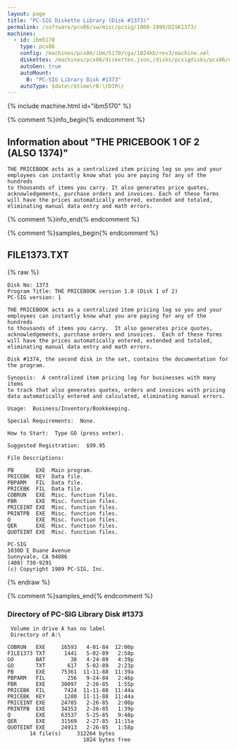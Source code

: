 ```yaml
---
layout: page
title: "PC-SIG Diskette Library (Disk #1373)"
permalink: /software/pcx86/sw/misc/pcsig/1000-1999/DISK1373/
machines:
  - id: ibm5170
    type: pcx86
    config: /machines/pcx86/ibm/5170/cga/1024kb/rev3/machine.xml
    diskettes: /machines/pcx86/diskettes.json,/disks/pcsigdisks/pcx86/diskettes.json
    autoGen: true
    autoMount:
      B: "PC-SIG Library Disk #1373"
    autoType: $date\r$time\rB:\rDIR\r
---
```


{% include machine.html id="ibm5170" %}

{% comment %}info_begin{% endcomment %}

## Information about "THE PRICEBOOK 1 OF 2 (ALSO 1374)"

    THE PRICEBOOK acts as a centralized item pricing log so you and your
    employees can instantly know what you are paying for any of the hundreds
    to thousands of items you carry. It also generates price quotes,
    acknowledgements, purchase orders and invoices. Each of these forms
    will have the prices automatically entered, extended and totaled,
    eliminating manual data entry and math errors.
{% comment %}info_end{% endcomment %}

{% comment %}samples_begin{% endcomment %}

## FILE1373.TXT

{% raw %}
```
Disk No: 1373
Program Title: THE PRICEBOOK version 1.0 (Disk 1 of 2)
PC-SIG version: 1

THE PRICEBOOK acts as a centralized item pricing log so you and your
employees can instantly know what you are paying for any of the hundreds
to thousands of items you carry.  It also generates price quotes,
acknowledgements, purchase orders and invoices.  Each of these forms
will have the prices automatically entered, extended and totaled,
eliminating manual data entry and math errors.

Disk #1374, the second disk in the set, contains the documentation for
the program.

Synopsis:  A centralized item pricing log for businesses with many items
to track that also generates quotes, orders and invoices with pricing
data automatically entered and calculated, eliminating manual errors.

Usage:  Business/Inventory/Bookkeeping.

Special Requirements:  None.

How to Start:  Type GO (press enter).

Suggested Registration:  $99.95

File Descriptions:

PB       EXE  Main program.
PRICEBK  KEY  Data file.
PBPARM   FIL  Data file.
PRICEBK  FIL  Data file.
COBRUN   EXE  Misc. function files.
PBR      EXE  Misc. function files.
PRICEINT EXE  Misc. function files.
PRINTPB  EXE  Misc. function files.
Q        EXE  Misc. function files.
QER      EXE  Misc. function files.
QUOTEINT EXE  Misc. function files.

PC-SIG
1030D E Duane Avenue
Sunnyvale, CA 94086
(408) 730-9291
(c) Copyright 1989 PC-SIG, Inc.

```
{% endraw %}

{% comment %}samples_end{% endcomment %}

### Directory of PC-SIG Library Disk #1373

     Volume in drive A has no label
     Directory of A:\

    COBRUN   EXE     16593   4-01-84  12:00p
    FILE1373 TXT      1441   5-02-89   2:58p
    GO       BAT        38   4-24-89   4:39p
    GO       TXT       617   5-02-89   2:23p
    PB       EXE     75361  11-11-88  11:39a
    PBPARM   FIL       256   9-24-84   2:46p
    PBR      EXE     30097   2-26-85   1:55p
    PRICEBK  FIL      7424  11-11-88  11:44a
    PRICEBK  KEY      1280  11-11-88  11:44a
    PRICEINT EXE     24785   2-26-85   2:00p
    PRINTPB  EXE     34353   2-26-85   1:39p
    Q        EXE     63537   5-25-85   9:48p
    QER      EXE     31569   2-27-85  11:15a
    QUOTEINT EXE     24913   2-26-85   1:58p
           14 file(s)     312264 bytes
                            1024 bytes free
